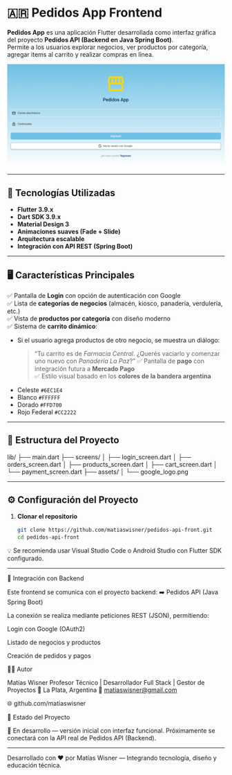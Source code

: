 # 🇦🇷 Pedidos App Frontend

**Pedidos App** es una aplicación Flutter desarrollada como interfaz gráfica del proyecto **Pedidos API (Backend en Java Spring Boot)**.  
Permite a los usuarios explorar negocios, ver productos por categoría, agregar items al carrito y realizar compras en línea.

![App Preview](https://raw.githubusercontent.com/matiaswisner/pedidos-api-front/main/assets/app_preview.png)


---

## 🚀 Tecnologías Utilizadas

- **Flutter 3.9.x**
- **Dart SDK 3.9.x**
- **Material Design 3**
- **Animaciones suaves (Fade + Slide)**
- **Arquitectura escalable**  
- **Integración con API REST (Spring Boot)**

---

## 🖥️ Características Principales

✅ Pantalla de **Login** con opción de autenticación con Google  
✅ Lista de **categorías de negocios** (almacén, kiosco, panadería, verdulería, etc.)  
✅ Vista de **productos por categoría** con diseño moderno  
✅ Sistema de **carrito dinámico**:
   - Si el usuario agrega productos de otro negocio, se muestra un diálogo:
     > “Tu carrito es de *Farmacia Central*. ¿Querés vaciarlo y comenzar uno nuevo con *Panadería La Paz*?”
✅ Pantalla de **pago** con integración futura a **Mercado Pago**  
✅ Estilo visual basado en los **colores de la bandera argentina**  
   - Celeste `#6EC1E4`  
   - Blanco `#FFFFFF`  
   - Dorado `#FFD700`  
   - Rojo Federal `#CC2222`

---

## 📁 Estructura del Proyecto

lib/
├── main.dart
├── screens/
│ ├── login_screen.dart
│ ├── orders_screen.dart
│ ├── products_screen.dart
│ ├── cart_screen.dart
│ └── payment_screen.dart
├── assets/
│ └── google_logo.png


---

## ⚙️ Configuración del Proyecto

1. **Clonar el repositorio**
   ```bash
   git clone https://github.com/matiaswisner/pedidos-api-front.git
   cd pedidos-api-front

💡 Se recomienda usar Visual Studio Code o Android Studio con Flutter SDK configurado.

---

🔗 Integración con Backend

Este frontend se comunica con el proyecto backend:
➡️ Pedidos API (Java Spring Boot)

La conexión se realiza mediante peticiones REST (JSON), permitiendo:

Login con Google (OAuth2)

Listado de negocios y productos

Creación de pedidos y pagos

👨‍💻 Autor

Matías Wisner
Profesor Técnico | Desarrollador Full Stack | Gestor de Proyectos
📍 La Plata, Argentina
📧 matiaswisner@gmail.com

🌐 github.com/matiaswisner

🏁 Estado del Proyecto

🔧 En desarrollo — versión inicial con interfaz funcional.
Próximamente se conectará con la API real de Pedidos API (Backend).

---

Desarrollado con ❤️ por Matías Wisner — Integrando tecnología, diseño y educación técnica.



